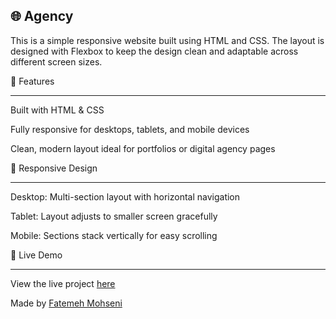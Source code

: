 🌐 Agency
-------------------------------------------------------------------------------------------------------------------------------------------------------------------------------------------------------------------------------
This is a simple responsive website built using HTML and CSS. 
The layout is designed with Flexbox to keep the design clean and adaptable across different screen sizes.


🎯 Features
_______________________________________________________________________________________________________________________________________________________________________________________________________________________________
Built with HTML & CSS 

Fully responsive for desktops, tablets, and mobile devices

Clean, modern layout ideal for portfolios or digital agency pages




📱 Responsive Design
_______________________________________________________________________________________________________________________________________________________________________________________________________________________________
Desktop: Multi-section layout with horizontal navigation

Tablet: Layout adjusts to smaller screen gracefully

Mobile: Sections stack vertically for easy scrolling




🔗 Live Demo
_______________________________________________________________________________________________________________________________________________________________________________________________________________________________
View the live project [here](https://fate-me.github.io/Agency/)



Made by [Fatemeh Mohseni](https://github.com/Fate-me)
